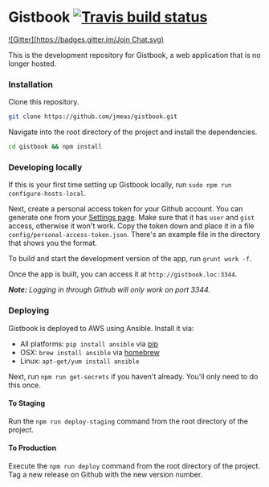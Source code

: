 # Gistbook [![Travis build status](http://img.shields.io/travis/jmeas/gistbook.svg?style=flat)](https://travis-ci.org/jmeas/gistbook)
[![Gitter](https://badges.gitter.im/Join Chat.svg)](https://gitter.im/jmeas/gistbook?utm_source=badge&utm_medium=badge&utm_campaign=pr-badge&utm_content=badge)

This is the development repository for Gistbook, a web application that is no longer hosted.

### Installation

Clone this repository.

```sh
git clone https://github.com/jmeas/gistbook.git
```

Navigate into the root directory of the project and install the dependencies.

```sh
cd gistbook && npm install
```

### Developing locally

If this is your first time setting up Gistbook locally, run `sudo npm run configure-hosts-local`.

Next, create a personal access token for your Github account. You can generate one from
your [Settings page](https://github.com/settings/applications). Make sure that it has `user` and `gist` access,
otherwise it won't work. Copy the token down and place it in a file `config/personal-access-token.json`. There's
an example file in the directory that shows you the format.

To build and start the development version of the app, run `grunt work -f`.

Once the app is built, you can access it at `http://gistbook.loc:3344`.

_**Note:** Logging in through Github will only work on port 3344._

### Deploying

Gistbook is deployed to AWS using Ansible. Install it via:

- All platforms: `pip install ansible` via [pip](http://pip.readthedocs.org/en/latest/installing.html)
- OSX: `brew install ansible` via [homebrew](http://brew.sh/)
- Linux: `apt-get/yum install ansible`

Next, run `npm run get-secrets` if you haven't already. You'll only need to do this once.

#### To Staging

Run the `npm run deploy-staging` command from the root directory of the project.

#### To Production

Execute the `npm run deploy` command from the root directory of the project. Tag a new release
on Github with the new version number.
